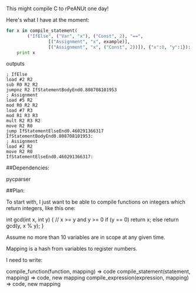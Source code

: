 This might compile C to rPeANUt one day!

Here's what I have at the moment:

```python
for x in compile_statement(
        ("IfElse", ("Var", "x"), ("Const", 2), "==",
                [("Assignment", "x", example)],
                [("Assignment", "x", ("Const", 2))]), {"x":0, "y":1}):
    print x
```
outputs

```
; IfElse
load #2 R2
sub R0 R2 R2
jumpnz R2 IfStatementBodyEnd0.808708101953
; Assignment
load #5 R2
mod R0 R2 R2
load #7 R3
mod R1 R3 R3
mult R2 R3 R2
move R2 R0
jump IfStatementElseEnd0.460291366317
IfStatementBodyEnd0.808708101953:
; Assignment
load #2 R2
move R2 R0
IfStatementElseEnd0.460291366317:
```


##Dependencies:

pycparser

##Plan:

To start with, I just want to be able to compile functions on integers which return integers, like this one:

int gcd(int x, int y)
{
  // x >= y and y >= 0
  if (y == 0)
    return x;
  else
    return gcd(y, x % y);
}

Assume no more than 10 variables are in scope at any given time.

Mapping is a hash from variables to register numbers.

I need to write:

compile_function(function, mapping) => code
compile_statement(statement, mapping) => code, new mapping
compile_expression(expression, mapping) => code, new mapping

